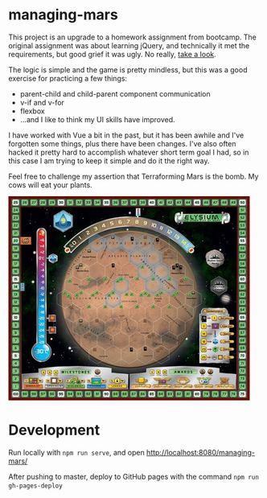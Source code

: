 # managing-mars

This project is an upgrade to a homework assignment from bootcamp. The original assignment was about learning jQuery, and technically it met the requirements, but good grief it was ugly. No really, [take a look](https://github.com/SpiderRam/unit-4-game).

The logic is simple and the game is pretty mindless, but this was a good exercise for practicing a few things:

-   parent-child and child-parent component communication
-   v-if and v-for
-   flexbox
-   ...and I like to think my UI skills have improved.

I have worked with Vue a bit in the past, but it has been awhile and I've forgotten some things, plus there have been changes. I've also often hacked it pretty hard to accomplish whatever short term goal I had, so in this case I am trying to keep it simple and do it the right way.

Feel free to challenge my assertion that Terraforming Mars is the bomb. My cows will eat your plants.

![Elysium Board](src/assets/mars-elysium.jpg)

# Development

Run locally with `npm run serve`, and open [http://localhost:8080/managing-mars/](http://localhost:8080/managing-mars/)

After pushing to master, deploy to GitHub pages with the command `npm run gh-pages-deploy`

